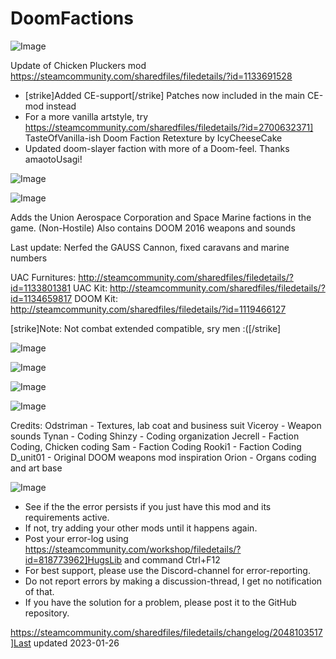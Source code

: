 # DoomFactions

![Image](https://i.imgur.com/buuPQel.png)

Update of Chicken Pluckers mod
https://steamcommunity.com/sharedfiles/filedetails/?id=1133691528

- [strike]Added CE-support[/strike] Patches now included in the main CE-mod instead
- For a more vanilla artstyle, try https://steamcommunity.com/sharedfiles/filedetails/?id=2700632371] TasteOfVanilla-ish Doom Faction Retexture by IcyCheeseCake
- Updated doom-slayer faction with more of a Doom-feel. Thanks amaotoUsagi!

![Image](https://i.imgur.com/pufA0kM.png)

	
![Image](https://i.imgur.com/Z4GOv8H.png)


Adds the Union Aerospace Corporation and Space Marine factions in the game. (Non-Hostile)
Also contains DOOM 2016 weapons and sounds

Last update: Nerfed the GAUSS Cannon, fixed caravans and marine numbers

UAC Furnitures: http://steamcommunity.com/sharedfiles/filedetails/?id=1133801381
UAC Kit: http://steamcommunity.com/sharedfiles/filedetails/?id=1134659817
DOOM Kit: http://steamcommunity.com/sharedfiles/filedetails/?id=1119466127

[strike]Note: Not combat extended compatible, sry men :([/strike]

![Image](https://i.imgur.com/xjfBTXL.gif)


![Image](https://i.imgur.com/Ojz8s6a.gif)


![Image](https://i.imgur.com/tjlDugf.png)


![Image](https://i.imgur.com/bsVyjsI.png)




Credits:
Odstriman - Textures, lab coat and business suit
Viceroy -  Weapon sounds
Tynan - Coding
Shinzy - Coding organization
Jecrell - Faction Coding, Chicken coding
Sam - Faction Coding
Rooki1 - Faction Coding
D_unit01 - Original DOOM weapons mod inspiration
Orion - Organs coding and art base


![Image](https://i.imgur.com/PwoNOj4.png)



-  See if the the error persists if you just have this mod and its requirements active.
-  If not, try adding your other mods until it happens again.
-  Post your error-log using https://steamcommunity.com/workshop/filedetails/?id=818773962]HugsLib and command Ctrl+F12
-  For best support, please use the Discord-channel for error-reporting.
-  Do not report errors by making a discussion-thread, I get no notification of that.
-  If you have the solution for a problem, please post it to the GitHub repository.




https://steamcommunity.com/sharedfiles/filedetails/changelog/2048103517]Last updated 2023-01-26
